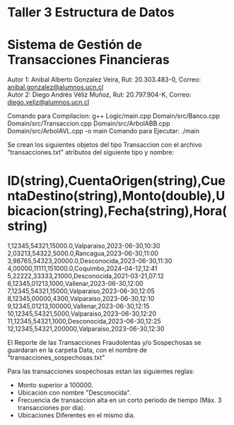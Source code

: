 # Taller 3 Estructura de Datos
# Sistema de Gestión de Transacciones Financieras

Autor 1: Anibal Alberto Gonzalez Veira, Rut: 20.303.483-0, Correo: anibal.gonzalez@alumnos.ucn.cl                    
Autor 2: Diego Andrés Véliz Muñoz, Rut: 20.797.904-K, Correo: diego.veliz@alumnos.ucn.cl

Comando para Compilacion: g++ Logic/main.cpp Domain/src/Banco.cpp Domain/src/Transaccion.cpp Domain/src/ArbolABB.cpp Domain/src/ArbolAVL.cpp -o main
Comando para Ejecutar: ./main

Se crean los siguientes objetos del tipo Transaccion con el archivo "transacciones.txt" atributos del siguiente tipo y nombre:
# ID(string),CuentaOrigen(string),CuentaDestino(string),Monto(double),Ubicacion(string),Fecha(string),Hora(string)

1,12345,54321,15000.0,Valparaiso,2023-06-30,10:30
2,03213,54322,5000.0,Rancagua,2023-06-30,11:00
3,98765,54323,20000.0,Desconocida,2023-06-30,11:30
4,00000,11111,151000.0,Coquimbo,2024-04-12,12:41
5,22222,33333,21000,Desconocida,2021-03-21,07:12
6,12345,01213,1000,Vallenar,2023-06-30,12:00
7,12345,54321,15000,Valparaiso,2023-06-30,12:05
8,12345,00000,4300,Valparaiso,2023-06-30,12:10
9,12345,01213,100000,Vallenar,2023-06-30,12:15
10,12345,54321,5000,Valparaiso,2023-06-30,12:20
11,12345,54321,1000,Desconocida,2023-06-30,12:25
12,12345,54321,200000,Valparaiso,2023-06-30,12:30

El Reporte de las Transacciones Fraudolentas y/o Sospechosas se guardaran en la carpeta Data, con el nombre de "transacciones_sospechosas.txt"

Para las transacciones sospechosas estan las siguientes reglas:
- Monto superior a 100000.
- Ubicacion con nombre "Desconocida".
- Frecuencia de transaccion alta en un corto periodo de tiempo (Máx. 3 transacciones por dia).
- Ubicaciones Diferentes en el mismo dia.
